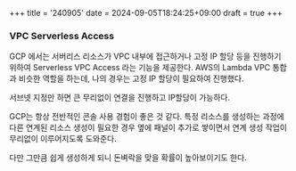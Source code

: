 +++
title = '240905'
date = 2024-09-05T18:24:25+09:00
draft = true
+++

### VPC Serverless Access

GCP 에서는 서버리스 리소스가 VPC 내부에 접근하거나 고정 IP 할당 등을 진행하기 위하여 Serverless VPC Access 라는 기능을 제공한다.
AWS의 Lambda VPC 통합과 비슷한 역할을 하는데, 나의 경우는 고정 IP 할당이 필요하여 진행했다.

서브넷 지정만 하면 큰 무리없이 연결을 진행하고 IP할당이 가능하다.

GCP는 항상 전반적인 콘솔 사용 경험이 좋은 것 같다. 특정 리소스를 생성하는 과정에 다른 연계된 리소스 생성이 필요한 경우 옆에 패널이 추가로 쌓이면서 연계 생성 작업이 무리없이 이루어지도록 도와준다.

다만 그만큼 쉽게 생성하게 되니 돈벼락을 맞을 확률이 높아보이기도 한다.